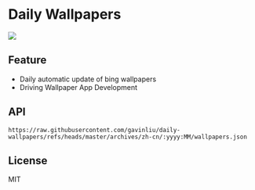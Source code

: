 # Daily Wallpapers
  
![](https://www.bing.com/th?id=OHR.UmbrellaDay_ZH-CN8024305066_UHD.jpg)

## Feature

- Daily automatic update of bing wallpapers
- Driving Wallpaper App Development

## API

```
https://raw.githubusercontent.com/gavinliu/daily-wallpapers/refs/heads/master/archives/zh-cn/:yyyy:MM/wallpapers.json
```

## License

MIT
  